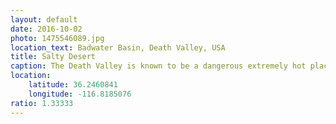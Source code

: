 ```yaml
---
layout: default
date: 2016-10-02
photo: 1475546089.jpg
location_text: Badwater Basin, Death Valley, USA
title: Salty Desert
caption: The Death Valley is known to be a dangerous extremely hot place. At the time of that picture, the temperature was 42 degrees Celsius. Even though it looks quiet it is actually hard to stay there as the wind blows very hard!
location:
    latitude: 36.2460841
    longitude: -116.8185076
ratio: 1.33333
---
```

